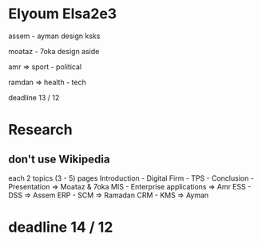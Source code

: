 # Elyoum Elsa2e3

assem - ayman design ksks

moataz - 7oka design aside

amr => sport - political

ramdan => health - tech

deadline 13 / 12

# Research
## don't use Wikipedia

each 2 topics (3 - 5) pages
Introduction - Digital Firm - TPS - Conclusion - Presentation  => Moataz & 7oka
MIS -  Enterprise applications => Amr
ESS - DSS => Assem
ERP - SCM => Ramadan
CRM - KMS => Ayman

# deadline 14 / 12
